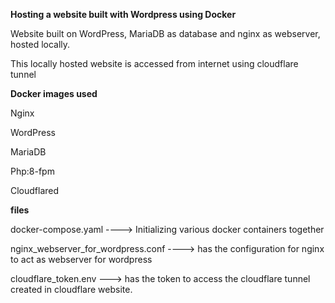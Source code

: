 **Hosting a website built with Wordpress using Docker**

Website built on WordPress, MariaDB as database and nginx as webserver, hosted locally.

This locally hosted website is accessed from internet using cloudflare tunnel

**Docker images used**

Nginx

WordPress

MariaDB

Php:8-fpm

Cloudflared

**files**

docker-compose.yaml ----> Initializing various docker containers together

nginx_webserver_for_wordpress.conf ----> has the configuration for nginx to act as webserver for wordpress

cloudflare_token.env ---> has the token to access the cloudflare tunnel created in cloudflare website.
